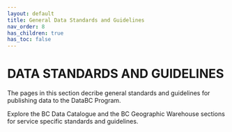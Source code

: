 ```yaml
---
layout: default
title: General Data Standards and Guidelines
nav_order: 8
has_children: true
has_toc: false
---
```


# DATA STANDARDS AND GUIDELINES

The pages in this section decribe general standards and guidelines for publishing data to the DataBC Program.  

Explore the BC Data Catalogue and the BC Geographic Warehouse sections for service specific standards and guidelines.
